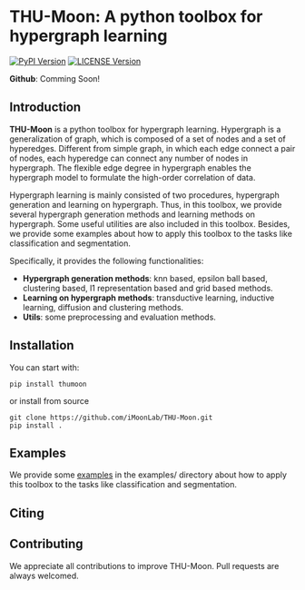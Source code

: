 [pypi-image]: https://img.shields.io/pypi/v/thumoon.svg
[pypi-url]: https://pypi.python.org/pypi/thumoon
[license-image]: https://img.shields.io/github/license/iMoonLab/THU-Moon
[license-url]: https://github.com/iMoonLab/THU-Moon/blob/master/LICENSE

THU-Moon: A python toolbox for hypergraph learning  
===

[![PyPI Version][pypi-image]][pypi-url]
[![LICENSE Version][license-image]][license-url]


**Github**: Comming Soon!

Introduction
---
**THU-Moon** is a python toolbox for hypergraph learning. Hypergraph is a generalization of graph, which is composed of a set of nodes and a set of hyperedges. Different from simple graph, in which each edge connect a pair of nodes, each hyperedge can connect any number of nodes in hypergraph. The flexible edge degree in hypergraph enables the hypergraph model to formulate the high-order correlation of data.

Hypergraph learning is mainly consisted of two procedures, hypergraph generation and learning on hypergraph. Thus, in this toolbox, we provide several hypergraph generation methods and learning methods on hypergraph. Some useful utilities are also included in this toolbox. Besides, we provide some examples about how to apply this toolbox to the tasks like classification and segmentation.  

Specifically, it provides the following functionalities:
* **Hypergraph generation methods**: knn based, epsilon ball based, clustering based, l1 representation based and grid based methods.
* **Learning on hypergraph methods**: transductive learning, inductive learning, diffusion and clustering methods.
* **Utils**: some preprocessing and evaluation methods.

Installation
---
You can start with:  

    pip install thumoon

or install from source
    
    git clone https://github.com/iMoonLab/THU-Moon.git
    pip install .

Examples
---

We provide some [examples](https://github.com/iMoonLab/THU-Moon/tree/master/examples) in the examples/ directory about how to apply this toolbox to the tasks like classification and segmentation.  

Citing
--- 


Contributing
---
We appreciate all contributions to improve THU-Moon. Pull requests are always welcomed.
